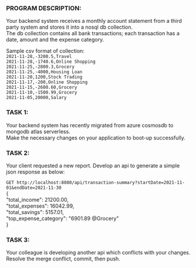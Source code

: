 ### PROGRAM DESCRIPTION:

Your backend system receives a monthly account statement from a third party system and stores it into a nosql db  collection.  
The db collection contains all bank transactions; each transaction has a date, amount and the expense category.  

Sample csv format of collection:  
`2021-11-28,-3200.5,Travel`  
`2021-11-28,-1740.6,Online Shopping`  
`2021-11-25,-2800.3,Grocery`  
`2021-11-25,-4000,Housing Loan`  
`2021-11-20,1200,Stock Trading`  
`2021-11-17,-200,Online Shopping`  
`2021-11-15,-2600.60,Grocery`  
`2021-11-10,-1500.99,Grocery`  
`2021-11-05,20000,Salary`  



### TASK 1:

Your backend system has recently migrated from azure cosmosdb to mongodb atlas serverless.  
Make the necessary changes on your application to boot-up successfully.  



### TASK 2:

Your client requested a new report. Develop an api to generate a simple json response as below:

`GET http://localhost:8080/api/transaction-summary?startDate=2021-11-01&endDate=2021-11-30`  
{  
"total_income": 21200.00,  
"total_expenses": 16042.99,  
"total_savings": 5157.01,  
"top_expense_category": "6901.89 @Grocery"  
}



### TASK 3:

Your colleague is developing another api which conflicts with your changes.  
Resolve the merge conflict, commit, then push.  
